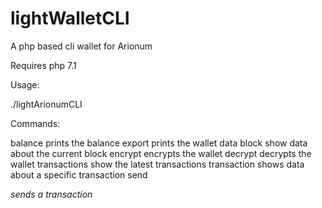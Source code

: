 # lightWalletCLI
A php based cli wallet for Arionum

Requires php 7.1

Usage:

./lightArionumCLI <command> <options>

Commands:

balance                         prints the balance
export                          prints the wallet data
block                           show data about the current block
encrypt                         encrypts the wallet
decrypt                         decrypts the wallet
transactions                    show the latest transactions
transaction <id>                shows data about a specific transaction
send <address> <value>  sends a transaction

